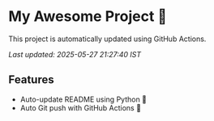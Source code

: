 # My Awesome Project 🚀

This project is automatically updated using GitHub Actions.

_Last updated: 2025-05-27 21:27:40 IST_

## Features
- Auto-update README using Python 🐍
- Auto Git push with GitHub Actions 🤖
